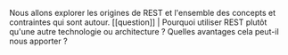 Nous allons explorer les origines de REST et l'ensemble des concepts et contraintes qui sont autour.
[[question]]
| Pourquoi utiliser REST plutôt qu'une autre technologie ou architecture ? Quelles avantages cela peut-il nous apporter ?
